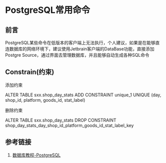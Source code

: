 # PostgreSQL常用命令

## 前言

PostgreSQL某些命令在低版本的客户端上无法执行，个人建议，如果是在能够直连数据库的网络环境下，建议使用Jetbrain客户端的DataBase功能，直接添加Postgre Source，通过界面去管理数据库，并且能够自动生成各种SQL命令



## Constrain(约束)

添加约束

ALTER TABLE sxx.shop_day_stats ADD CONSTRAINT unique_1 UNIQUE (day, shop_id, platform, goods_id, stat_label)



删除约束

ALTER TABLE sxx.shop_day_stats DROP CONSTRAINT shop_day_stats_day_shop_id_platform_goods_id_stat_label_key





## 参考链接

1. [数据库教程-PostgreSQL](https://www.sjkjc.com/postgresql/basic/)
